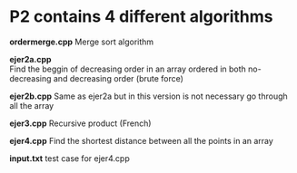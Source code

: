 # P2 contains 4 different algorithms

**ordermerge.cpp**
Merge sort algorithm

**ejer2a.cpp**     
Find the beggin of decreasing order in an array ordered in both no-decreasing and decreasing order (brute force)

**ejer2b.cpp**
Same as ejer2a but in this version is not necessary go through all the array

**ejer3.cpp**
Recursive product (French)

**ejer4.cpp**
Find the shortest distance between all the points in an array

**input.txt**
test case for ejer4.cpp
